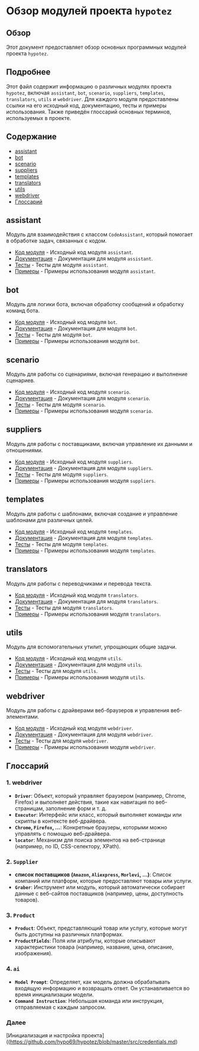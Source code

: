 # Обзор модулей проекта `hypotez`

## Обзор

Этот документ предоставляет обзор основных программных модулей проекта `hypotez`.

## Подробнее

Этот файл содержит информацию о различных модулях проекта `hypotez`, включая `assistant`, `bot`, `scenario`, `suppliers`, `templates`, `translators`, `utils` и `webdriver`. Для каждого модуля предоставлены ссылки на его исходный код, документацию, тесты и примеры использования. Также приведён глоссарий основных терминов, используемых в проекте.

## Содержание

- [assistant](#assistant)
- [bot](#bot)
- [scenario](#scenario)
- [suppliers](#suppliers)
- [templates](#templates)
- [translators](#translators)
- [utils](#utils)
- [webdriver](#webdriver)
- [Глоссарий](#глоссарий)

## assistant

Модуль для взаимодействия с классом `CodeAssistant`, который помогает в обработке задач, связанных с кодом.

- [Код модуля](https://github.com/hypo69/hypotez/blob/master/src/assistant/readme.en.md) - Исходный код модуля `assistant`.
- [Документация](https://github.com/hypo69/hypotez/blob/master/docs/gemini/en/doc/src/assistant/readme.en.md) - Документация для модуля `assistant`.
- [Тесты](https://github.com/hypo69/hypotez/blob/master/pytest/gemini/src/assistant) - Тесты для модуля `assistant`.
- [Примеры](https://github.com/hypo69/hypotez/blob/master/docs/examples/assistant) - Примеры использования модуля `assistant`.

## bot

Модуль для логики бота, включая обработку сообщений и обработку команд бота.

- [Код модуля](https://github.com/hypo69/hypotez/blob/master/src/bot/readme.en.md) - Исходный код модуля `bot`.
- [Документация](https://github.com/hypo69/hypotez/blob/master/docs/gemini/en/doc/src/bot/readme.en.md) - Документация для модуля `bot`.
- [Тесты](https://github.com/hypo69/hypotez/blob/master/pytest/gemini/src/bot) - Тесты для модуля `bot`.
- [Примеры](https://github.com/hypo69/hypotez/blob/master/docs/examples/bot) - Примеры использования модуля `bot`.

## scenario

Модуль для работы со сценариями, включая генерацию и выполнение сценариев.

- [Код модуля](https://github.com/hypo69/hypotez/blob/master/src/scenario/readme.en.md) - Исходный код модуля `scenario`.
- [Документация](https://github.com/hypo69/hypotez/blob/master/docs/gemini/en/doc/src/scenario/readme.en.md) - Документация для модуля `scenario`.
- [Тесты](https://github.com/hypo69/hypotez/blob/master/pytest/gemini/src/scenario) - Тесты для модуля `scenario`.
- [Примеры](https://github.com/hypo69/hypotez/blob/master/docs/examples/scenario) - Примеры использования модуля `scenario`.

## suppliers

Модуль для работы с поставщиками, включая управление их данными и отношениями.

- [Код модуля](https://github.com/hypo69/hypotez/blob/master/src/suppliers/readme.en.md) - Исходный код модуля `suppliers`.
- [Документация](https://github.com/hypo69/hypotez/blob/master/docs/gemini/en/doc/src/suppliers/readme.en.md) - Документация для модуля `suppliers`.
- [Тесты](https://github.com/hypo69/hypotez/blob/master/pytest/gemini/src/suppliers) - Тесты для модуля `suppliers`.
- [Примеры](https://github.com/hypo69/hypotez/blob/master/docs/examples/suppliers) - Примеры использования модуля `suppliers`.

## templates

Модуль для работы с шаблонами, включая создание и управление шаблонами для различных целей.

- [Код модуля](https://github.com/hypo69/hypotez/blob/master/src/templates/readme.en.md) - Исходный код модуля `templates`.
- [Документация](https://github.com/hypo69/hypotez/blob/master/docs/gemini/en/doc/src/templates/readme.en.md) - Документация для модуля `templates`.
- [Тесты](https://github.com/hypo69/hypotez/blob/master/pytest/gemini/src/templates) - Тесты для модуля `templates`.
- [Примеры](https://github.com/hypo69/hypotez/blob/master/docs/examples/templates) - Примеры использования модуля `templates`.

## translators

Модуль для работы с переводчиками и перевода текста.

- [Код модуля](https://github.com/hypo69/hypotez/blob/master/src/translators/readme.en.md) - Исходный код модуля `translators`.
- [Документация](https://github.com/hypo69/hypotez/blob/master/docs/gemini/en/doc/src/translators/readme.en.md) - Документация для модуля `translators`.
- [Тесты](https://github.com/hypo69/hypotez/blob/master/pytest/gemini/src/translators) - Тесты для модуля `translators`.
- [Примеры](https://github.com/hypo69/hypotez/blob/master/docs/examples/translators) - Примеры использования модуля `translators`.

## utils

Модуль для вспомогательных утилит, упрощающих общие задачи.

- [Код модуля](https://github.com/hypo69/hypotez/blob/master/src/utils/readme.en.md) - Исходный код модуля `utils`.
- [Документация](https://github.com/hypo69/hypotez/blob/master/docs/gemini/en/doc/src/utils/readme.en.md) - Документация для модуля `utils`.
- [Тесты](https://github.com/hypo69/hypotez/blob/master/pytest/gemini/src/utils) - Тесты для модуля `utils`.
- [Примеры](https://github.com/hypo69/hypotez/blob/master/docs/examples/utils) - Примеры использования модуля `utils`.

## webdriver

Модуль для работы с драйверами веб-браузеров и управления веб-элементами.

- [Код модуля](https://github.com/hypo69/hypotez/blob/master/src/webdriver/readme.en.md) - Исходный код модуля `webdriver`.
- [Документация](https://github.com/hypo69/hypotez/blob/master/docs/gemini/en/doc/src/webdriver/readme.en.md) - Документация для модуля `webdriver`.
- [Тесты](https://github.com/hypo69/hypotez/blob/master/pytest/gemini/src/webdriver) - Тесты для модуля `webdriver`.
- [Примеры](https://github.com/hypo69/hypotez/blob/master/docs/examples/webdriver) - Примеры использования модуля `webdriver`.

## Глоссарий

### 1. **webdriver**

- **`Driver`**: Объект, который управляет браузером (например, Chrome, Firefox) и выполняет действия, такие как навигация по веб-страницам, заполнение форм и т. д.
- **`Executor`**: Интерфейс или класс, который выполняет команды или скрипты в контексте веб-драйвера.
- **`Chrome`, `Firefox`, ...**: Конкретные браузеры, которыми можно управлять с помощью веб-драйвера.
- **`locator`**: Механизм для поиска элементов на веб-странице (например, по ID, CSS-селектору, XPath).

### 2. **`Supplier`**

- **список поставщиков (`Amazon`, `Aliexpress`, `Morlevi`, ...)**: Список компаний или платформ, которые предоставляют товары или услуги.
- **`Graber`**: Инструмент или модуль, который автоматически собирает данные с веб-сайтов поставщиков (например, цены, доступность товаров).

### 3. **`Product`**

- **`Product`**: Объект, представляющий товар или услугу, которые могут быть доступны на различных платформах.
- **`ProductFields`**: Поля или атрибуты, которые описывают характеристики товара (например, название, цена, описание, изображения).

### 4. **`ai`**

- **`Model Prompt`**: Определяет, как модель должна обрабатывать входящую информацию и возвращать ответ. Он устанавливается во время инициализации модели.
- **`Command Instruction`**: Небольшая команда или инструкция, отправляемая с каждым запросом.

### Далее

[Инициализация и настройка проекта]((https://github.com/hypo69/hypotez/blob/master/src/credentials.md)